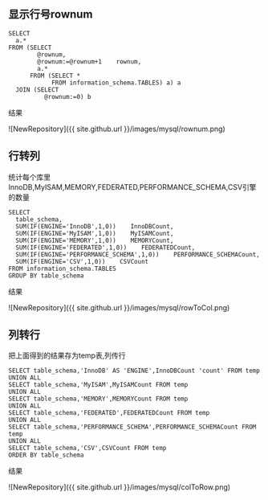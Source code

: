 
## 显示行号rownum

	SELECT
	  a.*
	FROM (SELECT
	        @rownum,
	        @rownum:=@rownum+1    rownum,
	        a.*
	      FROM (SELECT *
	            FROM information_schema.TABLES) a) a
	  JOIN (SELECT
	          @rownum:=0) b

结果

![NewRepository]({{ site.github.url }}/images/mysql/rownum.png)


## 行转列

统计每个库里InnoDB,MyISAM,MEMORY,FEDERATED,PERFORMANCE_SCHEMA,CSV引擎的数量


	SELECT
	  table_schema,
	  SUM(IF(ENGINE='InnoDB',1,0))    InnoDBCount,
	  SUM(IF(ENGINE='MyISAM',1,0))    MyISAMCount,
	  SUM(IF(ENGINE='MEMORY',1,0))    MEMORYCount,
	  SUM(IF(ENGINE='FEDERATED',1,0))    FEDERATEDCount,
	  SUM(IF(ENGINE='PERFORMANCE_SCHEMA',1,0))    PERFORMANCE_SCHEMACount,
	  SUM(IF(ENGINE='CSV',1,0))    CSVCount
	FROM information_schema.TABLES
	GROUP BY table_schema

结果

![NewRepository]({{ site.github.url }}/images/mysql/rowToCol.png)

## 列转行

把上面得到的结果存为temp表,列传行

	SELECT table_schema,'InnoDB' AS 'ENGINE',InnoDBCount 'count' FROM temp
	UNION ALL
	SELECT table_schema,'MyISAM',MyISAMCount FROM temp
	UNION ALL
	SELECT table_schema,'MEMORY',MEMORYCount FROM temp
	UNION ALL
	SELECT table_schema,'FEDERATED',FEDERATEDCount FROM temp
	UNION ALL
	SELECT table_schema,'PERFORMANCE_SCHEMA',PERFORMANCE_SCHEMACount FROM temp
	UNION ALL
	SELECT table_schema,'CSV',CSVCount FROM temp
	ORDER BY table_schema

结果

![NewRepository]({{ site.github.url }}/images/mysql/colToRow.png)